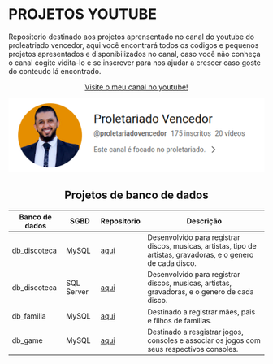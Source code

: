 # PROJETOS YOUTUBE

Repositorio destinado aos projetos aprensentado no canal do youtube do proleatriado vencedor, aqui você encontrará todos os codigos e pequenos projetos apresentados e disponibilizados no canal, caso você não conheça o canal cogite vidita-lo e se inscrever para nos ajudar a crescer caso goste do conteudo lá encontrado.

<div align="center">

[Visite o meu canal no youtube!](https://www.youtube.com/@proletariadovencedor)

[![Proletariado vencedor](./img/proletariado.png)](https://www.youtube.com/@proletariadovencedor)


## Projetos de banco de dados

|Banco de dados|SGBD| Repositorio | Descrição|
|-----------|----------|----------|-----------|
|db_discoteca|MySQL |[aqui](/db_discoteca/)|Desenvolvido para registrar discos, musicas, artistas, tipo de artistas, gravadoras, e o genero de cada disco.|
|db_discoteca|SQL Server | [aqui](https://github.com/Lucianolpsf/db_discoteca_SQL_SERVER)|Desenvolvido para registrar discos, musicas, artistas, gravadoras, e o genero de cada disco.|
|db_familia|MySQL |[aqui](/db_familia/)| Destinado a registrar mães, pais e filhos de familias.|
|db_game|MySQL |[aqui](/db_game/)| Destinado a resgistrar jogos, consoles e associar os jogos com seus respectivos consoles.|

</div>
